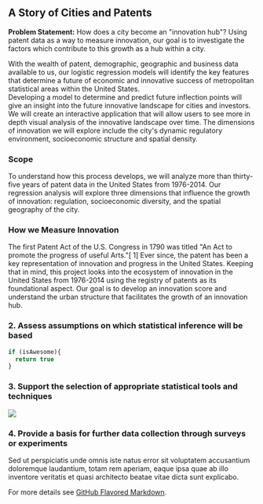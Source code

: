 ## A Story of Cities and Patents

**Problem Statement:** How does a city become an "innovation hub"? Using patent data as a way to measure innovation, our goal is to investigate the factors which contribute to this growth as a hub within a city. 

With the wealth of patent, demographic, geographic and business data available to us, our logistic regression models will identify the key features that determine a future of economic and innovative success of metropolitan statistical areas within the United States. 
<br>
Developing a model to determine and predict future inflection points will give an insight into the future innovative landscape for cities and investors. We will create an interactive application that will allow users to see more in depth visual analysis of the innovative landscape over time. The dimensions of innovation we will explore include the city's dynamic regulatory environment, socioeconomic structure and spatial density.


### Scope
To understand how this process develops, we will analyze more than thirty-five years of patent data in the United States from 1976-2014. Our regression analysis will explore three dimensions that influence the growth of innovation: regulation, socioeconomic diversity, and the spatial geography of the city.


### How we Measure Innovation

The first Patent Act of the U.S. Congress in 1790 was titled "An Act to promote the progress of useful Arts."[​ 1]​ Ever since, the patent has been a key representation of innovation and progress in the United States. Keeping that in mind, this project looks into the ecosystem of innovation in the United States from 1976-2014 using the registry of patents as its foundational aspect. Our goal is to develop an innovation score and understand the urban structure that facilitates the growth of an innovation hub.


### 2. Assess assumptions on which statistical inference will be based

```javascript
if (isAwesome){
  return true
}
```

### 3. Support the selection of appropriate statistical tools and techniques

<img src="images/dummy_thumbnail.jpg?raw=true"/>

### 4. Provide a basis for further data collection through surveys or experiments

Sed ut perspiciatis unde omnis iste natus error sit voluptatem accusantium doloremque laudantium, totam rem aperiam, eaque ipsa quae ab illo inventore veritatis et quasi architecto beatae vitae dicta sunt explicabo. 

For more details see [GitHub Flavored Markdown](https://guides.github.com/features/mastering-markdown/).
